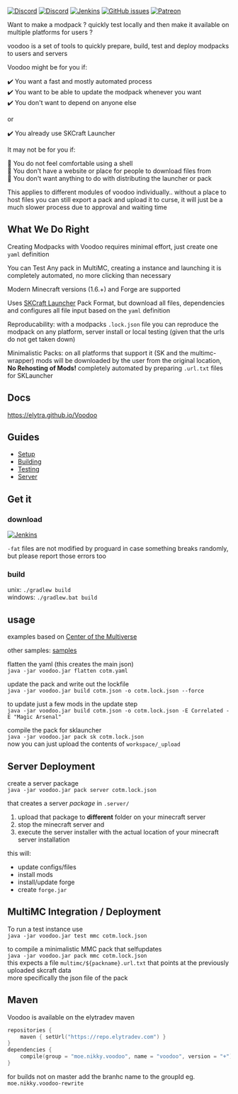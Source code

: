 [![Discord](https://img.shields.io/discord/176780432371744769.svg?style=for-the-badge&label=%23ai-dev&logo=discord)](http://discord.gg/Fm5EST)
[![Discord](https://img.shields.io/discord/342696338556977153.svg?style=for-the-badge&logo=discord)](https://discord.gg/hXqNgq5)
[![Jenkins](https://img.shields.io/jenkins/s/https/ci.elytradev.com/job/elytra/job/Voodoo/job/master.svg?style=for-the-badge&label=Jenkins%20Build)](https://ci.elytradev.com/job/elytra/job/Voodoo/job/master/lastSuccessfulBuild/artifact/)
[![GitHub issues](https://img.shields.io/github/issues/elytra/Voodoo.svg?style=for-the-badge&logo=github)](https://github.com/elytra/Voodoo/issues)
[![Patreon](https://img.shields.io/badge/Patreon-Nikkyai-red.svg?style=for-the-badge)](https://www.patreon.com/NikkyAi)

Want to make a modpack ? quickly test locally and then make it available on multiple platforms for users ?

voodoo is a set of tools to quickly prepare, build, test and deploy modpacks to users and servers

Voodoo might be for you if: 

:heavy_check_mark: You want a fast and mostly automated process  
:heavy_check_mark: You want to be able to update the modpack whenever you want  
:heavy_check_mark: You don't want to depend on anyone else  

or

:heavy_check_mark: You already use SKCraft Launcher  

It may not be for you if:

:small_orange_diamond: You do not feel comfortable using a shell  
:small_orange_diamond: You don't have a website or place for people to download files from  
:small_orange_diamond: You don't want anything to do with distributing the launcher or pack  

This applies to different modules of voodoo individually.. without a place to host files you can still export
a pack and upload it to curse, it will just be a much slower process due to approval and waiting time

## What We Do Right

Creating Modpacks with Voodoo requires minimal effort, just create one `yaml` definition

You can Test Any pack in MultiMC, creating a instance and launching it is completely automated, no more clicking than necessary

Modern Minecraft versions (1.6.+) and Forge are supported

Uses [SKCraft Launcher](https://github.com/SKCraft/Launcher#skcraft-launcher) Pack Format, but download all files,
dependencies and configures all file input based on the `yaml` definition

Reproducability: with a modpacks `.lock.json` file you can reproduce the modpack on any platform, server install or local testing
(given that the urls do not get taken down)

Minimalistic Packs: on all platforms that support it (SK and the multimc-wrapper) mods will be downloaded by the user from the original location,  
**No Rehosting of Mods!** completely automated by preparing `.url.txt` files for SKLauncher

## Docs

https://elytra.github.io/Voodoo

## Guides

- [Setup](docs/setup)
- [Building](docs/building)
- [Testing](docs/testing)
- [Server](docs/server)

## Get it

### download

[![Jenkins](https://img.shields.io/jenkins/s/https/ci.elytradev.com/job/elytra/job/Voodoo/job/master.svg?style=for-the-badge&label=Jenkins%20Build)](https://ci.elytradev.com/job/elytra/job/Voodoo/job/master/lastSuccessfulBuild/artifact/)

`-fat` files are not modified by proguard in case something breaks randomly, \
but please report those errors too

### build

unix: `./gradlew build`  
windows: `./gradlew.bat build`

## usage

examples based on [Center of the Multiverse](https://github.com/elytra/Center-of-the-Multiverse)

other samples: [samples](samples)

flatten the yaml (this creates the main json) \
`java -jar voodoo.jar flatten cotm.yaml`

update the pack and write out the lockfile \
`java -jar voodoo.jar build cotm.json -o cotm.lock.json --force`

to update just a few mods in the update step \
`java -jar voodoo.jar build cotm.json -o cotm.lock.json -E Correlated -E "Magic Arsenal"`

compile the pack for sklauncher \
`java -jar voodoo.jar pack sk cotm.lock.json` \
now you can just upload the contents of `workspace/_upload`

## Server Deployment

create a server package \
`java -jar voodoo.jar pack server cotm.lock.json`

that creates a server *package* in `.server/`
 1. upload that package to **different** folder on your minecraft server
 2. stop the minecraft server and
 3. execute the server installer with the actual location of your minecraft server installation

this will:
 - update configs/files
 - install mods
 - install/update forge
 - create `forge.jar`

## MultiMC Integration / Deployment

To run a test instance use \
`java -jar voodoo.jar test mmc cotm.lock.json`

to compile a minimalistic MMC pack that selfupdates \
`java -jar voodoo.jar pack mmc cotm.lock.json` \
this expects a file `multimc/${packname}.url.txt` that points at the previously uploaded
skcraft data \
more specifically the json file of the pack

## Maven

Voodoo is available on the elytradev maven


```kotlin
repositories {
    maven { setUrl("https://repo.elytradev.com") }
}
dependencies {
    compile(group = "moe.nikky.voodoo", name = "voodoo", version = "+")
}
```

for builds not on master add the branhc name to the groupId
eg. `moe.nikky.voodoo-rewrite`